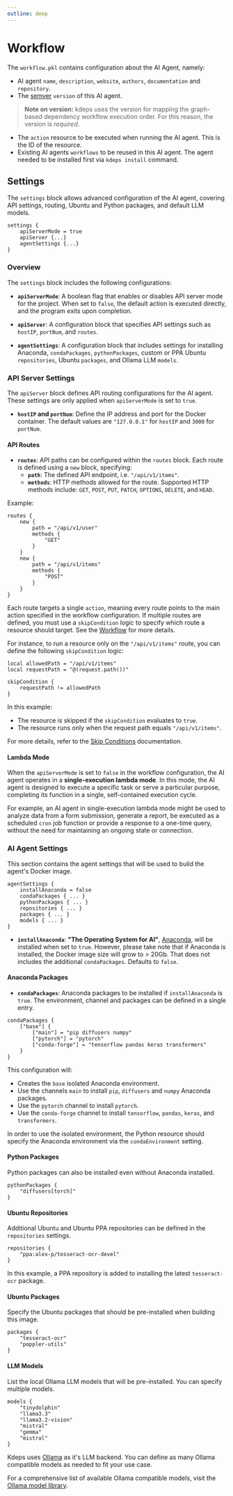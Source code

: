 ```yaml
---
outline: deep
---
```


# Workflow

The `workflow.pkl` contains configuration about the AI Agent, namely:

- AI agent `name`, `description`, `website`, `authors`, `documentation` and `repository`.
- The [semver](https://semver.org) `version` of this AI agent.
> **Note on version:**
> kdeps uses the version for mapping the graph-based dependency workflow execution order. For this reason, the version
> is *required*.

- The `action` resource to be executed when running the AI agent. This is the ID of the resource.
- Existing AI agents `workflows` to be reused in this AI agent. The agent needed to be installed first via `kdeps
  install` command.

## Settings

The `settings` block allows advanced configuration of the AI agent, covering API settings, routing, Ubuntu and Python
packages, and default LLM models.

```apl
settings {
    apiServerMode = true
    apiServer {...}
    agentSettings {...}
}
```

### Overview

The `settings` block includes the following configurations:

- **`apiServerMode`**: A boolean flag that enables or disables API server mode for the project. When set to `false`, the
  default action is executed directly, and the program exits upon completion.

- **`apiServer`**: A configuration block that specifies API settings such as `hostIP`, `portNum`, and `routes`.

- **`agentSettings`**: A configuration block that includes settings for installing Anaconda, `condaPackages`,
  `pythonPackages`, custom or PPA Ubuntu `repositories`, Ubuntu `packages`, and Ollama LLM `models`.


### API Server Settings

The `apiServer` block defines API routing configurations for the AI agent. These settings are only applied when
`apiServerMode` is set to `true`.

- **`hostIP` and `portNum`**: Define the IP address and port for the Docker container. The default values are
  `"127.0.0.1"` for `hostIP` and `3000` for `portNum`.

#### API Routes

- **`routes`**: API paths can be configured within the `routes` block. Each route is defined using a `new` block,
 specifying:
   - **`path`**: The defined API endpoint, i.e. `"/api/v1/items"`.
   - **`methods`**: HTTP methods allowed for the route. Supported HTTP methods include: `GET`, `POST`, `PUT`, `PATCH`,
     `OPTIONS`, `DELETE`, and `HEAD`.


Example:

```apl
routes {
    new {
        path = "/api/v1/user"
        methods {
            "GET"
        }
    }
    new {
        path = "/api/v1/items"
        methods {
            "POST"
        }
    }
}
```

Each route targets a single `action`, meaning every route points to the main action specified in the workflow
configuration. If multiple routes are defined, you must use a `skipCondition` logic to specify which route a resource
should target. See the [Workflow](#workflow) for more details.

For instance, to run a resource only on the `"/api/v1/items"` route, you can define the following `skipCondition` logic:

```apl
local allowedPath = "/api/v1/items"
local requestPath = "@(request.path())"

skipCondition {
    requestPath != allowedPath
}
```

In this example:
- The resource is skipped if the `skipCondition` evaluates to `true`.
- The resource runs only when the request path equals `"/api/v1/items"`.

For more details, refer to the [Skip Conditions](../resources/skipCondition.md) documentation.

#### Lambda Mode

When the `apiServerMode` is set to `false` in the workflow configuration, the AI agent operates in a **single-execution
lambda mode**. In this mode, the AI agent is designed to execute a specific task or serve a particular purpose,
completing its function in a single, self-contained execution cycle.

For example, an AI agent in single-execution lambda mode might be used to analyze data from a form submission, generate
a report, be executed as a scheduled `cron` job function or provide a response to a one-time query, without the need for
maintaining an ongoing state or connection.

### AI Agent Settings

This section contains the agent settings that will be used to build the agent's Docker image.

```apl
agentSettings {
    installAnaconda = false
    condaPackages { ... }
    pythonPackages { ... }
    repositories { ... }
    packages { ... }
    models { ... }
}
```

- **`installAnaconda`**: **"The Operating System for AI"**, [Anaconda](https://www.anaconda.com),  will be installed when
  set to `true`. However, please take note that if Anaconda is installed, the Docker image size will grow to >
  20Gb. That does not includes the additional `condaPackages`. Defaults to `false`.

#### Anaconda Packages

- **`condaPackages`**: Anaconda packages to be installed if `installAnaconda` is `true`. The environment, channel and
  packages can be defined in a single entry.

```apl
condaPackages {
    ["base"] {
        ["main"] = "pip diffusers numpy"
        ["pytorch"] = "pytorch"
        ["conda-forge"] = "tensorflow pandas keras transformers"
    }
}
```

This configuration will:
- Creates the `base` isolated Anaconda environment.
- Use the channels `main` to install `pip`, `diffusers` and `numpy` Anaconda packages.
- Use the `pytorch` channel to install `pytorch`.
- Use the `conda-forge` channel to install `tensorflow`, `pandas`, `keras`, and `transformers`.

In order to use the isolated environment, the Python resource should specify the Anaconda environment via the
`condaEnvironment` setting.

#### Python Packages

Python packages can also be installed even without Anaconda installed.

```apl
pythonPackages {
    "diffusers[torch]"
}
```

#### Ubuntu Repositories

Additional Ubuntu and Ubuntu PPA repositories can be defined in the `repositories` settings.

```apl
repositories {
    "ppa:alex-p/tesseract-ocr-devel"
}
```

In this example, a PPA repository is added to installing the latest `tesseract-ocr` package.

#### Ubuntu Packages

Specify the Ubuntu packages that should be pre-installed when building this image.

```apl
packages {
    "tesseract-ocr"
    "poppler-utils"
}
```

#### LLM Models
List the local Ollama LLM models that will be pre-installed. You can specify multiple models.

```apl
models {
    "tinydolphin"
    "llama3.3"
    "llama3.2-vision"
    "mistral"
    "gemma"
    "mistral"
}
```

Kdeps uses [Ollama](https://ollama.com) as it's LLM backend. You can define as many Ollama compatible models as needed
to fit your use case.

For a comprehensive list of available Ollama compatible models, visit the [Ollama model
library](https://ollama.com/library).
